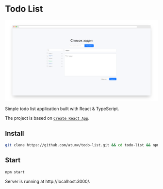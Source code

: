 # Todo List

![preview](/assets/preview.png)

Simple todo list application built with React & TypeScript.

The project is based on [`Create React App`](https://github.com/facebook/create-react-app).

## Install

```sh
git clone https://github.com/atumv/todo-list.git && cd todo-list && npm i --force
```

## Start

```sh
npm start
```

Server is running at http://localhost:3000/.
